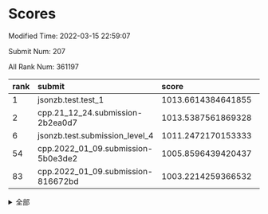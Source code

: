 # Scores

Modified Time: 2022-03-15 22:59:07

Submit Num: 207

All Rank Num: 361197

| rank |               submit               |       score        |       sigma        | pk_num |
| :--- | :--------------------------------- | :----------------- | :----------------- | :----- |
| 1    | jsonzb.test.test_1                 | 1013.6614384641855 | 0.8195954068044751 | 6975   |
| 2    | cpp.21_12_24.submission-2b2ea0d7   | 1013.5387561869328 | 0.8082039153476694 | 6978   |
| 6    | jsonzb.test.submission_level_4     | 1011.2472170153333 | 0.7805249493501291 | 6982   |
| 54   | cpp.2022_01_09.submission-5b0e3de2 | 1005.8596439420437 | 0.7147685602458752 | 6980   |
| 83   | cpp.2022_01_09.submission-816672bd | 1003.2214259366532 | 0.7134997606762886 | 6980   |


<details>
<summary>全部</summary>

| rank |                 submit                 |       score        |       sigma        | pk_num |
| :--- | :------------------------------------- | :----------------- | :----------------- | :----- |
| 1    | jsonzb.test.test_1                     | 1013.6614384641855 | 0.8195954068044751 | 6975   |
| 2    | cpp.21_12_24.submission-2b2ea0d7       | 1013.5387561869328 | 0.8082039153476694 | 6978   |
| 3    | gobigger.level_3.submission_level_3_31 | 1011.8292454965599 | 0.7805848170205076 | 6981   |
| 4    | gobigger.level_3.submission_level_3_48 | 1011.572898091046  | 0.7587064758751783 | 6979   |
| 5    | gobigger.level_3.submission_level_3_42 | 1011.3026919921529 | 0.7769616193874801 | 6979   |
| 6    | jsonzb.test.submission_level_4         | 1011.2472170153333 | 0.7805249493501291 | 6982   |
| 7    | gobigger.level_3.submission_level_3_18 | 1011.0480440966847 | 0.748926574882426  | 6979   |
| 8    | gobigger.level_3.submission_level_3_1  | 1010.9994126818068 | 0.7639870538867094 | 6983   |
| 9    | gobigger.level_3.submission_level_3_43 | 1010.921832124854  | 0.7639960649318788 | 6979   |
| 10   | gobigger.level_3.submission_level_3_33 | 1010.8955473215832 | 0.7785811448905112 | 6980   |
| 11   | gobigger.level_3.submission_level_3_22 | 1010.8669301720154 | 0.7573657806960254 | 6978   |
| 12   | gobigger.level_3.submission_level_3_3  | 1010.7879464004245 | 0.7557807789068932 | 6979   |
| 13   | gobigger.level_3.submission_level_3_5  | 1010.7445984566281 | 0.7852173483702715 | 6975   |
| 14   | gobigger.level_3.submission_level_3_38 | 1010.7047761446922 | 0.7623828522112824 | 6978   |
| 15   | gobigger.level_3.submission_level_3_44 | 1010.5973145119929 | 0.7506702505182319 | 6977   |
| 16   | gobigger.level_3.submission_level_3_16 | 1010.5681155734643 | 0.7468209919372131 | 6977   |
| 17   | gobigger.level_3.submission_level_3_19 | 1010.5560419690072 | 0.7637387876715566 | 6979   |
| 18   | gobigger.level_3.submission_level_3_6  | 1010.4049800798455 | 0.7552864027196042 | 6984   |
| 19   | gobigger.level_3.submission_level_3_36 | 1010.3716258204672 | 0.7611871469358118 | 6979   |
| 20   | gobigger.level_3.submission_level_3_30 | 1010.3459572620983 | 0.7477451330471979 | 6979   |
| 21   | gobigger.level_3.submission_level_3_40 | 1010.311691347187  | 0.7584998964871713 | 6983   |
| 22   | gobigger.level_3.submission_level_3_17 | 1010.2940511162051 | 0.7962809675922864 | 6980   |
| 23   | gobigger.level_3.submission_level_3_23 | 1010.2238618195298 | 0.7702930743041446 | 6983   |
| 24   | gobigger.level_3.submission_level_3_24 | 1010.2056547897733 | 0.7407449551451856 | 6972   |
| 25   | gobigger.level_3.submission_level_3_34 | 1010.1888167957621 | 0.7555052301718463 | 6981   |
| 26   | gobigger.level_3.submission_level_3_8  | 1010.1521706969464 | 0.7733535733310732 | 6982   |
| 27   | gobigger.level_3.submission_level_3_47 | 1010.146698396867  | 0.7683760899524    | 6972   |
| 28   | gobigger.level_3.submission_level_3_7  | 1010.1440818459228 | 0.7766585147287434 | 6982   |
| 29   | gobigger.level_3.submission_level_3_10 | 1010.1382713731754 | 0.7423262913073773 | 6982   |
| 30   | gobigger.level_3.submission_level_3_4  | 1010.110298474492  | 0.7439481636329743 | 6979   |
| 31   | gobigger.level_3.submission_level_3_15 | 1010.0950895654533 | 0.7652973829288525 | 6979   |
| 32   | gobigger.level_3.submission_level_3_14 | 1010.0745715417944 | 0.7631499594948482 | 6981   |
| 33   | gobigger.level_3.submission_level_3_49 | 1010.0712175516602 | 0.7553414189927831 | 6978   |
| 34   | gobigger.level_3.submission_level_3_12 | 1010.0071367331794 | 0.7488245472035994 | 6979   |
| 35   | gobigger.level_3.submission_level_3_39 | 1009.9529968375315 | 0.7593242280304997 | 6984   |
| 36   | gobigger.level_3.submission_level_3_26 | 1009.9518420377169 | 0.7899064248816469 | 6984   |
| 37   | gobigger.level_3.submission_level_3_20 | 1009.8270147815044 | 0.7611960858384702 | 6977   |
| 38   | gobigger.level_3.submission_level_3_37 | 1009.803482637498  | 0.7454848343725546 | 6983   |
| 39   | gobigger.level_3.submission_level_3_45 | 1009.6850817745494 | 0.7623045394513835 | 6980   |
| 40   | gobigger.level_3.submission_level_3_27 | 1009.6564877839193 | 0.7769088029487802 | 6981   |
| 41   | gobigger.level_3.submission_level_3_25 | 1009.4818053354487 | 0.7512652405342503 | 6980   |
| 42   | gobigger.level_3.submission_level_3_9  | 1009.3287519065221 | 0.7453560498547416 | 6979   |
| 43   | gobigger.level_3.submission_level_3_13 | 1009.3117367335309 | 0.7504155205816072 | 6981   |
| 44   | gobigger.level_3.submission_level_3_46 | 1009.3109318231116 | 0.7505243942071297 | 6976   |
| 45   | gobigger.level_3.submission_level_3_29 | 1009.2917446548213 | 0.7522752895361432 | 6981   |
| 46   | gobigger.level_3.submission_level_3_21 | 1009.2845643057329 | 0.7378523415518297 | 6976   |
| 47   | gobigger.level_3.submission_level_3_0  | 1009.2444283208029 | 0.7514013774762708 | 6979   |
| 48   | gobigger.level_3.submission_level_3_11 | 1009.2023434783684 | 0.7450283563537983 | 6980   |
| 49   | gobigger.level_3.submission_level_3_28 | 1009.1904179691733 | 0.7362493389036476 | 6979   |
| 50   | gobigger.level_3.submission_level_3_35 | 1009.1896440598176 | 0.7720120432109051 | 6977   |
| 51   | gobigger.level_3.submission_level_3_2  | 1008.8229486762878 | 0.7563628434944912 | 6979   |
| 52   | gobigger.level_3.submission_level_3_41 | 1008.8061809911734 | 0.7702204861517072 | 6980   |
| 53   | gobigger.level_3.submission_level_3_32 | 1008.1662536480419 | 0.7314577349707911 | 6982   |
| 54   | cpp.2022_01_09.submission-5b0e3de2     | 1005.8596439420437 | 0.7147685602458752 | 6980   |
| 55   | gobigger.level_1.submission_level_1_38 | 1004.7717909715194 | 0.7232974868429317 | 6981   |
| 56   | gobigger.level_1.submission_level_1_26 | 1004.4848831455681 | 0.7224231152543408 | 6981   |
| 57   | gobigger.level_1.submission_level_1_16 | 1004.4416937094275 | 0.7067692943312437 | 6986   |
| 58   | gobigger.level_1.submission_level_1_48 | 1004.4002232318898 | 0.7081887860281675 | 6979   |
| 59   | gobigger.level_1.submission_level_1_42 | 1004.3077305016009 | 0.7200221026187202 | 6978   |
| 60   | gobigger.level_1.submission_level_1_43 | 1004.220475446451  | 0.7208626696471329 | 6983   |
| 61   | gobigger.level_1.submission_level_1_13 | 1004.1465608385338 | 0.7198421379354961 | 6982   |
| 62   | gobigger.level_1.submission_level_1_40 | 1004.1357646346853 | 0.7221156168501748 | 6980   |
| 63   | gobigger.level_1.submission_level_1_6  | 1004.036863211296  | 0.7163024275601907 | 6990   |
| 64   | gobigger.level_1.submission_level_1_15 | 1004.0268132971148 | 0.7156429195953221 | 6978   |
| 65   | gobigger.level_1.submission_level_1_24 | 1003.9456575622343 | 0.7200838858631985 | 6978   |
| 66   | gobigger.level_1.submission_level_1_12 | 1003.8238037661131 | 0.716752979405794  | 6980   |
| 67   | gobigger.level_1.submission_level_1_3  | 1003.7771237311739 | 0.7114718007002889 | 6974   |
| 68   | gobigger.level_1.submission_level_1_4  | 1003.7408732271989 | 0.7149634592576424 | 6981   |
| 69   | gobigger.level_1.submission_level_1_1  | 1003.7197923364505 | 0.7246019940040498 | 6979   |
| 70   | gobigger.level_1.submission_level_1_46 | 1003.6541203845283 | 0.7181636035261292 | 6981   |
| 71   | gobigger.level_1.submission_level_1_44 | 1003.5833814739444 | 0.7144733396281072 | 6974   |
| 72   | gobigger.level_1.submission_level_1_14 | 1003.5808736569022 | 0.7164058551785986 | 6982   |
| 73   | gobigger.level_1.submission_level_1_25 | 1003.499947618116  | 0.7109652634670789 | 6983   |
| 74   | gobigger.level_1.submission_level_1_37 | 1003.440585622602  | 0.7171114630175308 | 6974   |
| 75   | gobigger.level_1.submission_level_1_8  | 1003.4274975718682 | 0.7205305695506683 | 6980   |
| 76   | gobigger.level_1.submission_level_1_17 | 1003.4077701321742 | 0.7234887544782972 | 6978   |
| 77   | gobigger.level_1.submission_level_1_35 | 1003.396709235294  | 0.7165601059789953 | 6978   |
| 78   | gobigger.level_1.submission_level_1_32 | 1003.3776852276164 | 0.7203038459479107 | 6981   |
| 79   | gobigger.level_1.submission_level_1_2  | 1003.3191739009663 | 0.72365452029705   | 6984   |
| 80   | gobigger.level_1.submission_level_1_11 | 1003.3145005708199 | 0.7084135267628199 | 6984   |
| 81   | gobigger.level_1.submission_level_1_34 | 1003.256527759068  | 0.7130146671241545 | 6981   |
| 82   | gobigger.level_1.submission_level_1_47 | 1003.2361039557408 | 0.709359824711738  | 6981   |
| 83   | cpp.2022_01_09.submission-816672bd     | 1003.2214259366532 | 0.7134997606762886 | 6980   |
| 84   | gobigger.level_1.submission_level_1_20 | 1003.192711084899  | 0.7149611000397295 | 6976   |
| 85   | gobigger.level_1.submission_level_1_22 | 1003.0915369492449 | 0.7189937688940046 | 6984   |
| 86   | gobigger.level_1.submission_level_1_39 | 1003.076789023847  | 0.7174300811126858 | 6979   |
| 87   | gobigger.level_1.submission_level_1_23 | 1003.0273930235826 | 0.7106707789832458 | 6984   |
| 88   | gobigger.level_1.submission_level_1_30 | 1002.9978908824419 | 0.7107604873511901 | 6978   |
| 89   | gobigger.level_1.submission_level_1_31 | 1002.9527934785131 | 0.7214542194689635 | 6975   |
| 90   | gobigger.level_1.submission_level_1_19 | 1002.9201076701909 | 0.7297207009877054 | 6981   |
| 91   | gobigger.level_1.submission_level_1_10 | 1002.9052251466504 | 0.7103799949031454 | 6982   |
| 92   | gobigger.level_1.submission_level_1_41 | 1002.8542304119404 | 0.7183240243195125 | 6981   |
| 93   | gobigger.level_1.submission_level_1_9  | 1002.7288249654816 | 0.7124079356850264 | 6982   |
| 94   | gobigger.level_1.submission_level_1_18 | 1002.6442530531144 | 0.7172059342593219 | 6978   |
| 95   | gobigger.level_1.submission_level_1_27 | 1002.609561380622  | 0.7135896866156097 | 6982   |
| 96   | gobigger.level_1.submission_level_1_21 | 1002.5923893858696 | 0.710049843708156  | 6979   |
| 97   | gobigger.level_1.submission_level_1_7  | 1002.5664929688709 | 0.7030045528537243 | 6981   |
| 98   | gobigger.level_1.submission_level_1_29 | 1002.5268946655893 | 0.7184913416540007 | 6977   |
| 99   | gobigger.level_1.submission_level_1_49 | 1002.4495959032685 | 0.7183878839102615 | 6976   |
| 100  | gobigger.level_1.submission_level_1_5  | 1002.2440247767424 | 0.7125539716783439 | 6982   |
| 101  | gobigger.level_1.submission_level_1_33 | 1002.2205900508798 | 0.7162348054410411 | 6984   |
| 102  | gobigger.level_1.submission_level_1_28 | 1002.1785468006628 | 0.7182029840436118 | 6978   |
| 103  | gobigger.level_1.submission_level_1_36 | 1002.1518535584705 | 0.7224108482952801 | 6980   |
| 104  | gobigger.level_1.submission_level_1_45 | 1001.9528110021998 | 0.7103841439102209 | 6982   |
| 105  | gobigger.level_1.submission_level_1_0  | 1001.9442686202752 | 0.7118174380645244 | 6983   |
| 106  | gobigger.random.submission_random_27   | 997.5469474546746  | 0.6989020169898548 | 6973   |
| 107  | gobigger.random.submission_random_33   | 997.2369374077766  | 0.7013235113288877 | 6981   |
| 108  | gobigger.random.submission_random_17   | 996.8866147006576  | 0.7227118387408605 | 6982   |
| 109  | gobigger.random.submission_random_22   | 996.869220268061   | 0.7103276300606954 | 6978   |
| 110  | gobigger.random.submission_random_31   | 996.6750759931308  | 0.6987537285680883 | 6978   |
| 111  | gobigger.random.submission_random_4    | 996.6693274924876  | 0.7322263990123651 | 6974   |
| 112  | gobigger.random.submission_random_49   | 996.648531787344   | 0.7052246744243004 | 6983   |
| 113  | gobigger.random.submission_random_23   | 996.4754024586354  | 0.7048845115835921 | 6977   |
| 114  | gobigger.random.submission_random_25   | 996.430309938681   | 0.7070417407554828 | 6980   |
| 115  | gobigger.random.submission_random_12   | 996.4258371693722  | 0.7195347164362564 | 6981   |
| 116  | gobigger.random.submission_random_45   | 996.4185528176324  | 0.7140062688895527 | 6982   |
| 117  | gobigger.random.submission_random_37   | 996.3950633946143  | 0.7165721189829944 | 6979   |
| 118  | gobigger.random.submission_random_16   | 996.3547199294375  | 0.7009907641802293 | 6983   |
| 119  | gobigger.random.submission_random_6    | 996.276773739216   | 0.7166555088386922 | 6982   |
| 120  | gobigger.random.submission_random_14   | 996.2711610422602  | 0.7096931923533673 | 6984   |
| 121  | gobigger.random.submission_random_24   | 996.2060887601806  | 0.709690120583143  | 6983   |
| 122  | gobigger.random.submission_random_36   | 996.0328907941175  | 0.709471711537481  | 6981   |
| 123  | gobigger.random.submission_random_13   | 996.0256163948576  | 0.715377411005784  | 6983   |
| 124  | gobigger.random.submission_random_39   | 996.0013915808019  | 0.7109105266058156 | 6981   |
| 125  | gobigger.random.submission_random_48   | 995.9709099084254  | 0.6994735035978634 | 6980   |
| 126  | gobigger.random.submission_random_10   | 995.9159571844993  | 0.7096397006887687 | 6979   |
| 127  | gobigger.random.submission_random_20   | 995.8794278441471  | 0.7128776106270149 | 6979   |
| 128  | gobigger.random.submission_random_47   | 995.8565202742902  | 0.7176766312655969 | 6983   |
| 129  | gobigger.random.submission_random_44   | 995.8396162810824  | 0.7120084858854531 | 6976   |
| 130  | gobigger.random.submission_random_3    | 995.8243773650903  | 0.7162969728243112 | 6978   |
| 131  | gobigger.random.submission_random_11   | 995.813662217844   | 0.7115304939994199 | 6979   |
| 132  | gobigger.random.submission_random_26   | 995.7962554734294  | 0.7089769003069855 | 6976   |
| 133  | gobigger.random.submission_random_0    | 995.7791102798928  | 0.7053502756590057 | 6985   |
| 134  | gobigger.random.submission_random_41   | 995.7712549151573  | 0.7127697803766094 | 6978   |
| 135  | gobigger.random.submission_random_46   | 995.7357394558387  | 0.7178090339300802 | 6982   |
| 136  | gobigger.random.submission_random_8    | 995.7347667169156  | 0.7194306441564938 | 6980   |
| 137  | gobigger.random.submission_random_1    | 995.724645149753   | 0.6991458823790051 | 6974   |
| 138  | gobigger.random.submission_random_43   | 995.7092698711781  | 0.7106311545176219 | 6980   |
| 139  | gobigger.random.submission_random_32   | 995.689409899719   | 0.7171489366903382 | 6982   |
| 140  | gobigger.random.submission_random_30   | 995.6849684193205  | 0.7210962915408954 | 6986   |
| 141  | gobigger.random.submission_random_38   | 995.6721702733267  | 0.7079185221388523 | 6980   |
| 142  | gobigger.random.submission_random_29   | 995.6425721307476  | 0.7143619240371685 | 6982   |
| 143  | gobigger.random.submission_random_18   | 995.5810204641766  | 0.7117595646053113 | 6981   |
| 144  | gobigger.random.submission_random_15   | 995.5770553370646  | 0.7160210654413655 | 6978   |
| 145  | gobigger.random.submission_random_9    | 995.5709406769749  | 0.716673275920073  | 6977   |
| 146  | gobigger.random.submission_random_28   | 995.5423617367936  | 0.7039128934090836 | 6983   |
| 147  | gobigger.random.submission_random_5    | 995.5373986395455  | 0.7183066338750943 | 6979   |
| 148  | gobigger.random.submission_random_19   | 995.5157475008136  | 0.7105063474985218 | 6977   |
| 149  | gobigger.random.submission_random_21   | 995.3859973302533  | 0.7097357340610212 | 6982   |
| 150  | gobigger.random.submission_random_35   | 995.2732101114772  | 0.7036459668991962 | 6981   |
| 151  | gobigger.random.submission_random_34   | 995.2369175198036  | 0.7194251836706158 | 6980   |
| 152  | gobigger.random.submission_random_40   | 995.0434657419966  | 0.702762322464723  | 6975   |
| 153  | gobigger.random.submission_random_42   | 994.9735372734549  | 0.7053444408947703 | 6982   |
| 154  | gobigger.random.submission_random_7    | 994.9037755176568  | 0.7221759123065112 | 6979   |
| 155  | gobigger.random.submission_random_2    | 994.866282831858   | 0.717740583237447  | 6980   |
| 156  | gobigger.level_2.submission_level_2_9  | 993.721626185086   | 0.7316065783614728 | 6982   |
| 157  | gobigger.level_2.submission_level_2_49 | 993.6746710319746  | 0.7498161365445888 | 6972   |
| 158  | gobigger.level_2.submission_level_2_33 | 993.6095311247718  | 0.7251326698499463 | 6977   |
| 159  | gobigger.level_2.submission_level_2_8  | 993.4939006711513  | 0.7251233191960375 | 6973   |
| 160  | gobigger.level_2.submission_level_2_18 | 993.3929627222313  | 0.74032742670526   | 6978   |
| 161  | gobigger.level_2.submission_level_2_29 | 993.3570300067832  | 0.7283315804050428 | 6979   |
| 162  | gobigger.level_2.submission_level_2_28 | 993.3342716992471  | 0.7344228699193303 | 6976   |
| 163  | gobigger.level_2.submission_level_2_47 | 993.2788762216414  | 0.7531427274238537 | 6981   |
| 164  | gobigger.level_2.submission_level_2_41 | 993.0450542133301  | 0.7251698175482891 | 6982   |
| 165  | gobigger.level_2.submission_level_2_27 | 992.9735130813413  | 0.7491502444568792 | 6980   |
| 166  | gobigger.level_2.submission_level_2_11 | 992.9564147166803  | 0.7406344016796349 | 6976   |
| 167  | gobigger.level_2.submission_level_2_40 | 992.8384489523189  | 0.7311121993585261 | 6981   |
| 168  | gobigger.level_2.submission_level_2_20 | 992.8248499995599  | 0.736877913907545  | 6981   |
| 169  | gobigger.level_2.submission_level_2_14 | 992.7281597957135  | 0.7578599917902296 | 6979   |
| 170  | gobigger.level_2.submission_level_2_25 | 992.6450283817097  | 0.7404787802776037 | 6978   |
| 171  | gobigger.level_2.submission_level_2_24 | 992.5986242611555  | 0.7345995080325048 | 6977   |
| 172  | gobigger.level_2.submission_level_2_6  | 992.5922025000277  | 0.7344748060521322 | 6979   |
| 173  | gobigger.level_2.submission_level_2_45 | 992.575985961752   | 0.7656955689168856 | 6978   |
| 174  | gobigger.level_2.submission_level_2_46 | 992.5435871895876  | 0.730950438374222  | 6983   |
| 175  | gobigger.level_2.submission_level_2_44 | 992.5372325723093  | 0.7319991326399075 | 6982   |
| 176  | gobigger.level_2.submission_level_2_5  | 992.4800552008069  | 0.7356643194913438 | 6979   |
| 177  | gobigger.level_2.submission_level_2_15 | 992.3912046448548  | 0.7275770150810044 | 6979   |
| 178  | gobigger.level_2.submission_level_2_23 | 992.371007111966   | 0.7269201400798927 | 6981   |
| 179  | gobigger.level_2.submission_level_2_21 | 992.3693100133218  | 0.7537467645118594 | 6975   |
| 180  | gobigger.level_2.submission_level_2_13 | 992.2236412951265  | 0.7418708240039567 | 6984   |
| 181  | gobigger.level_2.submission_level_2_2  | 992.0820223705682  | 0.7468400467384315 | 6982   |
| 182  | gobigger.level_2.submission_level_2_42 | 992.0626539552064  | 0.7636650757545438 | 6976   |
| 183  | gobigger.level_2.submission_level_2_3  | 992.050210920531   | 0.7362528623080592 | 6981   |
| 184  | gobigger.level_2.submission_level_2_7  | 991.9491865905945  | 0.7575387505339933 | 6979   |
| 185  | gobigger.level_2.submission_level_2_43 | 991.893385337367   | 0.7274957356269407 | 6978   |
| 186  | gobigger.level_2.submission_level_2_34 | 991.8468209800568  | 0.7602536055807403 | 6981   |
| 187  | gobigger.level_2.submission_level_2_17 | 991.8395289884735  | 0.7511201081462588 | 6984   |
| 188  | gobigger.level_2.submission_level_2_16 | 991.8170547983183  | 0.759884939783112  | 6978   |
| 189  | gobigger.level_2.submission_level_2_4  | 991.7177382554149  | 0.7561829806400795 | 6974   |
| 190  | gobigger.level_2.submission_level_2_35 | 991.6440769434909  | 0.7391927899884435 | 6979   |
| 191  | gobigger.level_2.submission_level_2_26 | 991.5461322098264  | 0.7262493119565976 | 6979   |
| 192  | gobigger.level_2.submission_level_2_10 | 991.4316618624547  | 0.755048531128692  | 6978   |
| 193  | gobigger.level_2.submission_level_2_0  | 991.3226873586581  | 0.7491360985829594 | 6979   |
| 194  | gobigger.level_2.submission_level_2_22 | 991.2363965712768  | 0.7558763617304205 | 6983   |
| 195  | gobigger.level_2.submission_level_2_1  | 990.9866612613229  | 0.775528357316731  | 6978   |
| 196  | gobigger.level_2.submission_level_2_32 | 990.9224535546193  | 0.7593697487373304 | 6979   |
| 197  | gobigger.level_2.submission_level_2_48 | 990.8334104662481  | 0.7665738600288714 | 6981   |
| 198  | gobigger.level_2.submission_level_2_36 | 990.7601809996271  | 0.7574267924592558 | 6976   |
| 199  | gobigger.level_2.submission_level_2_38 | 990.728816147057   | 0.7560438177909037 | 6981   |
| 200  | gobigger.level_2.submission_level_2_19 | 990.7021617058639  | 0.7633838174880851 | 6978   |
| 201  | gobigger.level_2.submission_level_2_12 | 990.6718142349381  | 0.772275653810596  | 6973   |
| 202  | gobigger.level_2.submission_level_2_31 | 990.6603203497815  | 0.7628593293033303 | 6981   |
| 203  | gobigger.level_2.submission_level_2_39 | 990.5954456614451  | 0.7702183761630673 | 6982   |
| 204  | gobigger.level_2.submission_level_2_37 | 990.3420033674126  | 0.7771075132580038 | 6979   |
| 205  | gobigger.level_2.submission_level_2_30 | 990.0258330562752  | 0.7678595604770243 | 6976   |
| 206  | gobigger.none.submission_none_0        | 979.1660068036897  | 1.193445061025772  | 6980   |
| 207  | gobigger.none.submission_none_1        | 974.4034939459273  | 1.627984179209177  | 6980   |

</details>